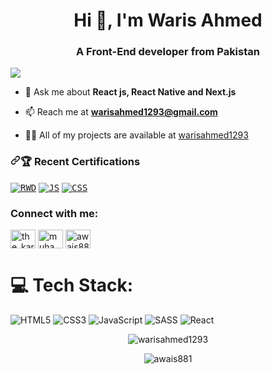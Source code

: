  <h1 align="center">Hi 👋, I'm Waris Ahmed</h1> 
 
<h3 align="center">A Front-End developer from Pakistan </h3>  

<a href="https://visitcount.itsvg.in">
  <img src="https://visitcount.itsvg.in/api?id=warisahmed1293&label=Profile%20Views&color=0&icon=5&pretty=false" />
</a> 
 
   
 
- 💬 Ask me about **React js, React Native and Next.js**

- 📫 Reach me at **warisahmed1293@gmail.com**  

- 👨‍💻 All of my projects are available at [warisahmed1293](https://warisahmed1293.github.io)  

 <h3 dir="auto"><a id="user-content--recent-certifications" class="anchor" aria-hidden="true" tabindex="-1" href="#-recent-certifications"><svg class="octicon octicon-link" viewBox="0 0 16 16" version="1.1" width="16" height="16" aria-hidden="true"><path d="m7.775 3.275 1.25-1.25a3.5 3.5 0 1 1 4.95 4.95l-2.5 2.5a3.5 3.5 0 0 1-4.95 0 .751.751 0 0 1 .018-1.042.751.751 0 0 1 1.042-.018 1.998 1.998 0 0 0 2.83 0l2.5-2.5a2.002 2.002 0 0 0-2.83-2.83l-1.25 1.25a.751.751 0 0 1-1.042-.018.751.751 0 0 1-.018-1.042Zm-4.69 9.64a1.998 1.998 0 0 0 2.83 0l1.25-1.25a.751.751 0 0 1 1.042.018.751.751 0 0 1 .018 1.042l-1.25 1.25a3.5 3.5 0 1 1-4.95-4.95l2.5-2.5a3.5 3.5 0 0 1 4.95 0 .751.751 0 0 1-.018 1.042.751.751 0 0 1-1.042.018 1.998 1.998 0 0 0-2.83 0l-2.5 2.5a1.998 1.998 0 0 0 0 2.83Z"></path></svg></a>🏆 Recent Certifications</h3>

<p dir="auto"><kbd><a href="https://www.credly.com/badges/4987e4e4-b672-47b1-923d-2c4d9da25a6e" rel="nofollow"><img src="https://img.shields.io/badge/React_JS_Frontend_Dev-IBM_Certification-blue" alt="RWD" data-canonical-src="https://img.shields.io/badge/FreeCodeCamp_Responsive_Web_Design-0A0A23?logo=freecodecamp&amp;logoColor=white" style="max-width: 100%;"></a></kbd>
<kbd><a href="https://www.credly.com/badges/8b238ff3-3461-4e8c-9f1f-4037fda1fc3b" rel="nofollow"><img src="https://img.shields.io/badge/Python-IBM_Certification-blue" alt="JS" data-canonical-src="https://img.shields.io/badge/html_css_Javascript-IBM_Certification-blue" style="max-width: 100%;"></a></kbd>
<kbd><a href="https://www.credly.com/badges/90cd976f-8079-45b1-bfd7-1a43ce520e99" rel="nofollow"><img src="https://img.shields.io/badge/html_css_Javascript-IBM_Certification-blue" alt="CSS" data-canonical-src="[https://img.shields.io/badge/HTML%2C%20CSS%20and%20Javascript](https://img.shields.io/badge/html_css_Javascript-IBM_Certification-blue)" style="max-width: 100%;"></a></kbd></p>


<h3 align="left">Connect with me: </h3>
<p align="left"> 
<a href="https://twitter.com/warisahmed1293" target="blank"><img align="center" src="https://raw.githubusercontent.com/rahuldkjain/github-profile-readme-generator/master/src/images/icons/Social/twitter.svg" alt="the_karachities" height="30" width="40" /></a>
<a href="https://www.linkedin.com/in/warisahmed1293/" target="blank"><img align="center" src="https://raw.githubusercontent.com/rahuldkjain/github-profile-readme-generator/master/src/images/icons/Social/linked-in-alt.svg" alt="muhammad-awais-173424256" height="30" width="40" /></a>
<a href="https://instagram.com/iamwarisahmed" target="blank"><img align="center" src="https://raw.githubusercontent.com/rahuldkjain/github-profile-readme-generator/master/src/images/icons/Social/instagram.svg" alt="awais881" height="30" width="40" /></a>
</p>


# 💻 Tech Stack:
![HTML5](https://img.shields.io/badge/html5-%23E34F26.svg?style=for-the-badge&logo=html5&logoColor=white) ![CSS3](https://img.shields.io/badge/css3-%231572B6.svg?style=for-the-badge&logo=css3&logoColor=white) ![JavaScript](https://img.shields.io/badge/javascript-%23323330.svg?style=for-the-badge&logo=javascript&logoColor=%23F7DF1E) ![SASS](https://img.shields.io/badge/SASS-hotpink.svg?style=for-the-badge&logo=SASS&logoColor=white) ![React](https://img.shields.io/badge/react-%2320232a.svg?style=for-the-badge&logo=react&logoColor=%2361DAFB)

<p align="center"> <img src=https://github-readme-stats.vercel.app/api?username=warisahmed1293&show_icons=true alt=warisahmed1293 /> </p>

<p align="center"><img align="center" src="https://github-readme-streak-stats.herokuapp.com/?user=warisahmed1293&" alt="awais881" /></p>

